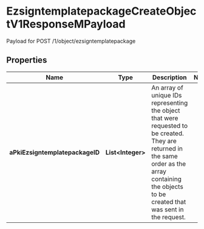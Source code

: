 

# EzsigntemplatepackageCreateObjectV1ResponseMPayload

Payload for POST /1/object/ezsigntemplatepackage

## Properties

| Name | Type | Description | Notes |
|------------ | ------------- | ------------- | -------------|
|**aPkiEzsigntemplatepackageID** | **List&lt;Integer&gt;** | An array of unique IDs representing the object that were requested to be created.  They are returned in the same order as the array containing the objects to be created that was sent in the request. |  |




